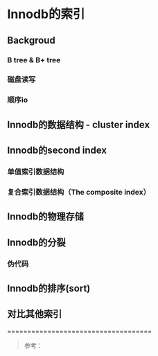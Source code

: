 # Innodb的索引


## Backgroud

### B tree & B+ tree



### 磁盘读写


### 顺序io


## Innodb的数据结构 - cluster index

## Innodb的second index
### 单值索引数据结构


### 复合索引数据结构（The composite index）


## Innodb的物理存储

## Innodb的分裂
### 伪代码

## Innodb的排序(sort)


## 对比其他索引


















====================================
>参考：

